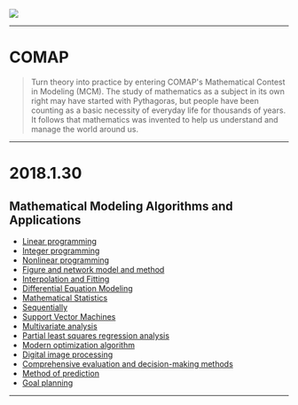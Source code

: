 ![](https://github.com/Eurus-Holmes/Mathematical_Modeling/raw/master/images/logo.png)

----------


# COMAP
> Turn theory into practice by entering COMAP's Mathematical Contest in Modeling (MCM). The study of mathematics as a subject in its own right may have started with Pythagoras, but people have been counting as a basic necessity of everyday life for thousands of years. It follows that mathematics was invented to help us understand and manage the world around us. 

----------


# 2018.1.30
## Mathematical Modeling Algorithms and Applications

 - [Linear programming](https://github.com/Eurus-Holmes/Mathematical_Modeling/tree/master/Linear_programming)
 - [Integer programming](https://github.com/Eurus-Holmes/Mathematical_Modeling/tree/master/Integer_programming)
 - [Nonlinear programming](https://github.com/Eurus-Holmes/Mathematical_Modeling/tree/master/Nonlinear_programming)
 - [Figure and network model and method](https://github.com/Eurus-Holmes/Mathematical_Modeling/tree/master/Figure_and_network_model_and_method)
 - [Interpolation and Fitting](https://github.com/Eurus-Holmes/Mathematical_Modeling/tree/master/Interpolation_and_Fitting)
 - [Differential Equation Modeling](https://github.com/Eurus-Holmes/Mathematical_Modeling/tree/master/Differential_Equation_Modeling)
 - [Mathematical Statistics](https://github.com/Eurus-Holmes/Mathematical_Modeling/tree/master/Mathematical_Statistics)
 - [Sequentially](https://github.com/Eurus-Holmes/Mathematical_Modeling/tree/master/Sequentially)
 - [Support Vector Machines](https://github.com/Eurus-Holmes/Mathematical_Modeling/tree/master/Support_Vector_Machines)
 - [Multivariate analysis](https://github.com/Eurus-Holmes/Mathematical_Modeling/tree/master/Multivariate_analysis)
 - [Partial least squares regression analysis](https://github.com/Eurus-Holmes/Mathematical_Modeling/tree/master/Partial_least_squares_regression_analysis)
 - [Modern optimization algorithm](https://github.com/Eurus-Holmes/Mathematical_Modeling/tree/master/Modern_optimization_algorithm)
 - [Digital image processing](https://github.com/Eurus-Holmes/Mathematical_Modeling/tree/master/Digital_image_processing)
 - [Comprehensive evaluation and decision-making methods](https://github.com/Eurus-Holmes/Mathematical_Modeling/tree/master/Comprehensive_evaluation_and_decision-making_methods)
 - [Method of prediction](https://github.com/Eurus-Holmes/Mathematical_Modeling/tree/master/Method_of_prediction)
 - [Goal planning](https://github.com/Eurus-Holmes/Mathematical_Modeling/tree/master/Goal_planning)

----------


